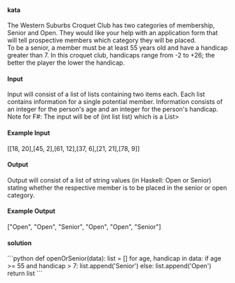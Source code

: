 <h4>kata</h4>
The Western Suburbs Croquet Club has two categories of membership, Senior and Open. They would like your help with an application form that will tell prospective members which category they will be placed.
</br>
To be a senior, a member must be at least 55 years old and have a handicap greater than 7. In this croquet club, handicaps range from -2 to +26; the better the player the lower the handicap.
</br>

<h4>Input</h4>
Input will consist of a list of lists containing two items each. Each list contains information for a single potential member. Information consists of an integer for the person's age and an integer for the person's handicap.
</br>
Note for F#: The input will be of (int list list) which is a List>

<h4>Example Input</h4>
[[18, 20],[45, 2],[61, 12],[37, 6],[21, 21],[78, 9]]
</br>

<h4>Output</h4>
Output will consist of a list of string values (in Haskell: Open or Senior) stating whether the respective member is to be placed in the senior or open category.
</br>

<h4>Example Output</h4>
["Open", "Open", "Senior", "Open", "Open", "Senior"]
</br>

<h4>solution</h4>
```python
def openOrSenior(data):
    list = []
    for age, handicap in data:
        if age >= 55 and handicap > 7:
            list.append('Senior')
        else: list.append('Open')
    return list
```
</br>


